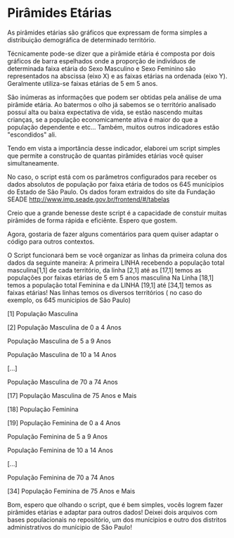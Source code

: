 # Pirâmides Etárias

As pirâmides etárias são gráficos que expressam de forma simples a distribuição demográfica de determinado território.

Técnicamente pode-se dizer que a pirâmide etária é composta por dois gráficos de barra espelhados onde a proporção de 
indivíduos de determinada faixa etária do Sexo Masculino e Sexo Feminino são representados na abscissa (eixo X) e as faixas
etárias na ordenada (eixo Y). Geralmente utiliza-se faixas etárias de 5 em 5 anos.

São inúmeras as informações que podem ser obtidas pela análise de uma pirâmide etária. Ao batermos o olho já sabemos se o território
analisado possuí alta ou baixa expectativa de vida, se estão nascendo muitas crianças, se a população economicamente ativa é maior do que
a população dependente e etc... Também, muitos outros indicadores estão "escondidos" ali.

Tendo em vista a importância desse indicador, elaborei um script simples que permite a construção de quantas pirâmides etárias você quiser simultaneamente.

No caso, o script está com os parâmetros configurados para receber os dados absolutos de população por faixa etária de todos os 645 munícipios do Estado de São Paulo.
Os dados foram extraidos do site da Fundação SEADE http://www.imp.seade.gov.br/frontend/#/tabelas

Creio que a grande benesse deste script é a capacidade de constuir muitas pirâmides de forma rápida e eficiênte. Espero que gostem. 

Agora, gostaria de fazer alguns comentários para quem quiser adaptar o código para outros contextos. 


O Script funcionará bem se você organizar as linhas da primeira coluna dos dados da seguinte maneira: 
A primeira LINHA recebendo a população total masculina[1,1] de cada território, da linha [2,1] até as [17,1] temos as populações por faixas etárias  de 5 em 5 anos masculina
Na Linha [18,1] temos a população total Feminina e da LINHA [19,1] até [34,1] temos as faixas etárias!
Nas linhas temos os diversos territórios ( no caso do exemplo, os 645 municipios de São Paulo)

[1] População Masculina

[2] População Masculina de 0 a 4 Anos

População Masculina de 5 a 9 Anos

População Masculina de 10 a 14 Anos

[...]

População Masculina de 70 a 74 Anos

[17] População Masculina de 75 Anos e Mais


[18] População Feminina

[19] População Feminina de 0 a 4 Anos

População Feminina de 5 a 9 Anos

População Feminina de 10 a 14 Anos

[...]

População Feminina de 70 a 74 Anos

[34] População Feminina de 75 Anos e Mais




Bom, espero que olhando o script, que é bem simples, vocês logrem fazer pirâmides etárias e adaptar para outros dados!
Deixei dois arquivos com bases populacionais no repositório, um dos munícipios e outro dos distritos administrativos do munícipio de São Paulo!

